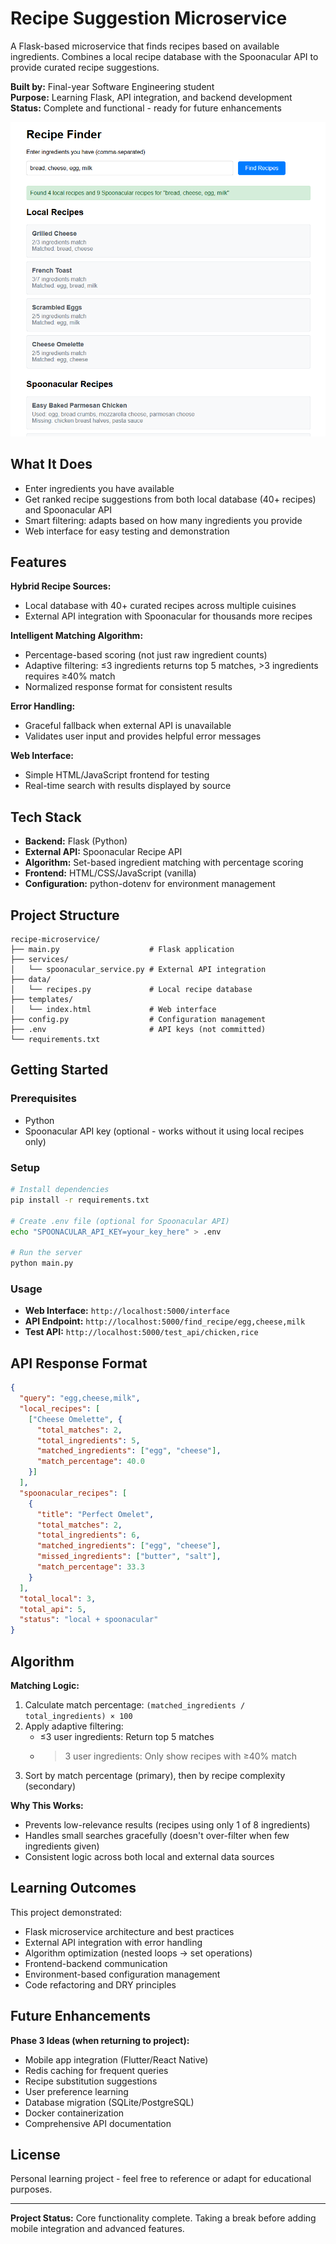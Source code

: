 # Recipe Suggestion Microservice

A Flask-based microservice that finds recipes based on available ingredients. Combines a local recipe database with the Spoonacular API to provide curated recipe suggestions.

**Built by:** Final-year Software Engineering student  
**Purpose:** Learning Flask, API integration, and backend development  
**Status:** Complete and functional - ready for future enhancements

![Image unavailbe](result.png)

## What It Does

- Enter ingredients you have available
- Get ranked recipe suggestions from both local database (40+ recipes) and Spoonacular API
- Smart filtering: adapts based on how many ingredients you provide
- Web interface for easy testing and demonstration

## Features

**Hybrid Recipe Sources:**
- Local database with 40+ curated recipes across multiple cuisines
- External API integration with Spoonacular for thousands more recipes

**Intelligent Matching Algorithm:**
- Percentage-based scoring (not just raw ingredient counts)
- Adaptive filtering: ≤3 ingredients returns top 5 matches, >3 ingredients requires ≥40% match
- Normalized response format for consistent results

**Error Handling:**
- Graceful fallback when external API is unavailable
- Validates user input and provides helpful error messages

**Web Interface:**
- Simple HTML/JavaScript frontend for testing
- Real-time search with results displayed by source

## Tech Stack

- **Backend:** Flask (Python)
- **External API:** Spoonacular Recipe API
- **Algorithm:** Set-based ingredient matching with percentage scoring
- **Frontend:** HTML/CSS/JavaScript (vanilla)
- **Configuration:** python-dotenv for environment management

## Project Structure

```
recipe-microservice/
├── main.py                    # Flask application
├── services/
│   └── spoonacular_service.py # External API integration
├── data/
│   └── recipes.py             # Local recipe database
├── templates/
│   └── index.html             # Web interface
├── config.py                  # Configuration management
├── .env                       # API keys (not committed)
└── requirements.txt
```

## Getting Started

### Prerequisites
- Python
- Spoonacular API key (optional - works without it using local recipes only)

### Setup
```bash
# Install dependencies
pip install -r requirements.txt

# Create .env file (optional for Spoonacular API)
echo "SPOONACULAR_API_KEY=your_key_here" > .env

# Run the server
python main.py
```

### Usage
- **Web Interface:** `http://localhost:5000/interface`
- **API Endpoint:** `http://localhost:5000/find_recipe/egg,cheese,milk`
- **Test API:** `http://localhost:5000/test_api/chicken,rice`

## API Response Format

```json
{
  "query": "egg,cheese,milk",
  "local_recipes": [
    ["Cheese Omelette", {
      "total_matches": 2,
      "total_ingredients": 5,
      "matched_ingredients": ["egg", "cheese"],
      "match_percentage": 40.0
    }]
  ],
  "spoonacular_recipes": [
    {
      "title": "Perfect Omelet",
      "total_matches": 2,
      "total_ingredients": 6,
      "matched_ingredients": ["egg", "cheese"],
      "missed_ingredients": ["butter", "salt"],
      "match_percentage": 33.3
    }
  ],
  "total_local": 3,
  "total_api": 5,
  "status": "local + spoonacular"
}
```

## Algorithm

**Matching Logic:**
1. Calculate match percentage: `(matched_ingredients / total_ingredients) × 100`
2. Apply adaptive filtering:
   - ≤3 user ingredients: Return top 5 matches
   - >3 user ingredients: Only show recipes with ≥40% match
3. Sort by match percentage (primary), then by recipe complexity (secondary)

**Why This Works:**
- Prevents low-relevance results (recipes using only 1 of 8 ingredients)
- Handles small searches gracefully (doesn't over-filter when few ingredients given)
- Consistent logic across both local and external data sources

## Learning Outcomes

This project demonstrated:
- Flask microservice architecture and best practices
- External API integration with error handling
- Algorithm optimization (nested loops → set operations)
- Frontend-backend communication
- Environment-based configuration management
- Code refactoring and DRY principles

## Future Enhancements

**Phase 3 Ideas (when returning to project):**
- Mobile app integration (Flutter/React Native)
- Redis caching for frequent queries
- Recipe substitution suggestions
- User preference learning
- Database migration (SQLite/PostgreSQL)
- Docker containerization
- Comprehensive API documentation

## License

Personal learning project - feel free to reference or adapt for educational purposes.

---


**Project Status:** Core functionality complete. Taking a break before adding mobile integration and advanced features.

